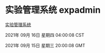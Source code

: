 # 实验管理系统 expadmin
[实验管理系统](http://111.175.123.20:56808/expadmin-782313d2-e1b1-4ea7-932e-3a55e6a1a4d0/)

2021年 09月 16日 星期四 04:00:08 CST

2021年 09月 15日 星期三 20:00:08 GMT
